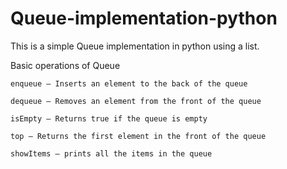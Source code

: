 # Queue-implementation-python
This is a simple Queue implementation in python using a list.

Basic operations of Queue

    enqueue — Inserts an element to the back of the queue

    dequeue — Removes an element from the front of the queue

    isEmpty — Returns true if the queue is empty

    top — Returns the first element in the front of the queue
    
    showItems — prints all the items in the queue
